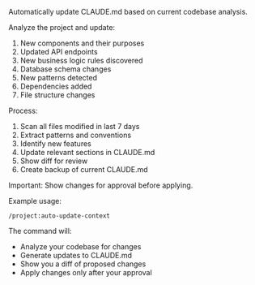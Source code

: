Automatically update CLAUDE.md based on current codebase analysis.

Analyze the project and update:
1. New components and their purposes
2. Updated API endpoints
3. New business logic rules discovered
4. Database schema changes
5. New patterns detected
6. Dependencies added
7. File structure changes

Process:
1. Scan all files modified in last 7 days
2. Extract patterns and conventions
3. Identify new features
4. Update relevant sections in CLAUDE.md
5. Show diff for review
6. Create backup of current CLAUDE.md

Important: Show changes for approval before applying.

Example usage:
```
/project:auto-update-context
```

The command will:
- Analyze your codebase for changes
- Generate updates to CLAUDE.md
- Show you a diff of proposed changes
- Apply changes only after your approval